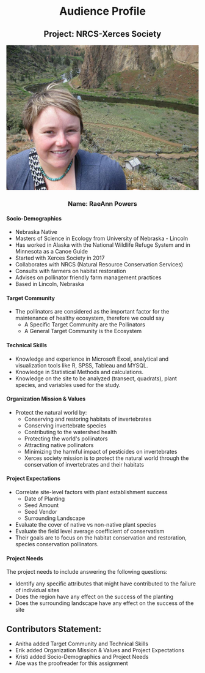 <div align="center">  

# Audience Profile  

## Project: NRCS-Xerces Society       


![Alt text](https://github.com/Abdulelah01/EUREKA/blob/master/AudienceProfile/Rae_Powers.jpg)


### Name: RaeAnn Powers
</div>  

#### Socio-Demographics

* Nebraska Native  
* Masters of Science in Ecology from University of Nebraska - Lincoln  
* Has worked in Alaska with the National Wildlife Refuge System and in Minnesota as a Canoe Guide
* Started with Xerces Society in 2017
* Collaborates with NRCS (Natural Resource Conservation Services)  
* Consults with farmers on habitat restoration  
* Advises on pollinator friendly farm management practices  
* Based in Lincoln, Nebraska  

#### Target Community

* The pollinators are considered as the important factor for the maintenance of healthy ecosystem, therefore we could say
    * A Specific Target Community are the Pollinators
    * A General Target Community is the Ecosystem
    
 #### Technical Skills
 
 * Knowledge and experience in Microsoft Excel, analytical and visualization tools like R, SPSS, Tableau and MYSQL.
 * Knowledge in Statistical Methods and calculations.
 * Knowledge on the site to be analyzed (transect, quadrats), plant species, and variables used for the study.
 
 #### Organization Mission & Values
* Protect the natural world by:
   * Conserving and restoring habitats of invertebrates
   * Conserving invertebrate species
   * Contributing to the watershed health
   * Protecting the world's pollinators
   * Attracting native pollinators
   * Minimizing the harmful impact of pesticides on invertebrates
   * Xerces society mission is to protect the natural world through the conservation of invertebrates and their habitats 
   

 #### Project Expectations
 * Correlate site-level factors with plant establishment success
   * Date of Planting
   * Seed Amount
   * Seed Vendor
   * Surrounding Landscape
* Evaluate the cover of native vs non-native plant species
* Evaluate the field level average coefficient of conservatism
* Their goals are to focus on the habitat conservation and restoration, species conservation pollinators. 

#### Project Needs
The project needs to include answering the following questions:
* Identify any specific attributes that might have contributed to the failure of individual sites
* Does the region have any effect on the success of the planting
* Does the surrounding landscape have any effect on the success of the site


## Contributors Statement:
* Anitha added Target Community and Technical Skills
* Erik added Organization Mission & Values and Project Expectations
* Kristi added Socio-Demographics and Project Needs
* Abe was the proofreader for this assignment


